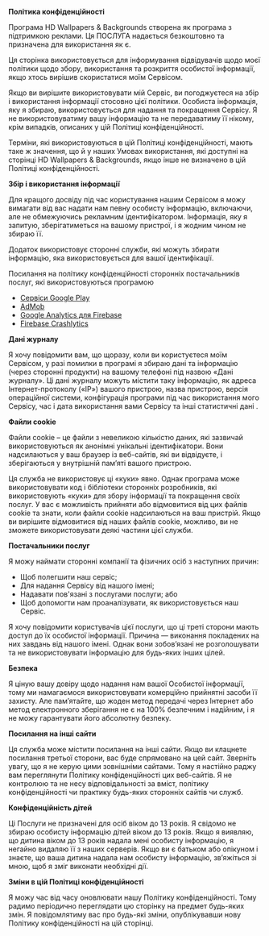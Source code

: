 **Політика конфіденційності**

Програма HD Wallpapers & Backgrounds створена як програма з підтримкою реклами. Ця ПОСЛУГА надається безкоштовно та призначена для використання як є.

Ця сторінка використовується для інформування відвідувачів щодо моєї політики щодо збору, використання та розкриття особистої інформації, якщо хтось вирішив скористатися моїм Сервісом.

Якщо ви вирішите використовувати мій Сервіс, ви погоджуєтеся на збір і використання інформації стосовно цієї політики. Особиста інформація, яку я збираю, використовується для надання та покращення Сервісу. Я не використовуватиму вашу інформацію та не передаватиму її нікому, крім випадків, описаних у цій Політиці конфіденційності.

Терміни, які використовуються в цій Політиці конфіденційності, мають таке ж значення, що й у наших Умовах використання, які доступні на сторінці HD Wallpapers & Backgrounds, якщо інше не визначено в цій Політиці конфіденційності.

**Збір і використання інформації**

Для кращого досвіду під час користування нашим Сервісом я можу вимагати від вас надати нам певну особисту інформацію, включаючи, але не обмежуючись рекламним ідентифікатором. Інформація, яку я запитую, зберігатиметься на вашому пристрої, і я жодним чином не збираю її.

Додаток використовує сторонні служби, які можуть збирати інформацію, яка використовується для вашої ідентифікації.

Посилання на політику конфіденційності сторонніх постачальників послуг, які використовуються програмою

* [Сервіси Google Play](https://www.google.com/policies/privacy/)
* [AdMob](https://support.google.com/admob/answer/6128543?hl=uk)
* [Google Analytics для Firebase](https://firebase.google.com/policies/analytics)
* [Firebase Crashlytics](https://firebase.google.com/support/privacy/)

**Дані журналу**

Я хочу повідомити вам, що щоразу, коли ви користуєтеся моїм Сервісом, у разі помилки в програмі я збираю дані та інформацію (через сторонні продукти) на вашому телефоні під назвою «Дані журналу». Ці дані журналу можуть містити таку інформацію, як адреса Інтернет-протоколу («IP») вашого пристрою, назва пристрою, версія операційної системи, конфігурація програми під час використання мого Сервісу, час і дата використання вами Сервісу та інші статистичні дані .

**Файли cookie**

Файли cookie – це файли з невеликою кількістю даних, які зазвичай використовуються як анонімні унікальні ідентифікатори. Вони надсилаються у ваш браузер із веб-сайтів, які ви відвідуєте, і зберігаються у внутрішній пам’яті вашого пристрою.

Ця служба не використовує ці «куки» явно. Однак програма може використовувати код і бібліотеки сторонніх розробників, які використовують «куки» для збору інформації та покращення своїх послуг. У вас є можливість прийняти або відмовитися від цих файлів cookie та знати, коли файли cookie надсилаються на ваш пристрій. Якщо ви вирішите відмовитися від наших файлів cookie, можливо, ви не зможете використовувати деякі частини цієї служби.

**Постачальники послуг**

Я можу наймати сторонні компанії та фізичних осіб з наступних причин:

* Щоб полегшити наш сервіс;
* Для надання Сервісу від нашого імені;
* Надавати пов'язані з послугами послуги; або
* Щоб допомогти нам проаналізувати, як використовується наш Сервіс.

Я хочу повідомити користувачів цієї послуги, що ці треті сторони мають доступ до їх особистої інформації. Причина — виконання покладених на них завдань від нашого імені. Однак вони зобов’язані не розголошувати та не використовувати інформацію для будь-яких інших цілей.

**Безпека**

Я ціную вашу довіру щодо надання нам вашої Особистої інформації, тому ми намагаємося використовувати комерційно прийнятні засоби її захисту. Але пам’ятайте, що жоден метод передачі через Інтернет або метод електронного зберігання не є на 100% безпечним і надійним, і я не можу гарантувати його абсолютну безпеку.

**Посилання на інші сайти**

Ця служба може містити посилання на інші сайти. Якщо ви клацнете посилання третьої сторони, вас буде спрямовано на цей сайт. Зверніть увагу, що я не керую цими зовнішніми сайтами. Тому я настійно раджу вам переглянути Політику конфіденційності цих веб-сайтів. Я не контролюю та не несу відповідальності за вміст, політику конфіденційності чи практику будь-яких сторонніх сайтів чи служб.

**Конфіденційність дітей**

Ці Послуги не призначені для осіб віком до 13 років. Я свідомо не збираю особисту інформацію дітей віком до 13 років. Якщо я виявляю, що дитина віком до 13 років надала мені особисту інформацію, я негайно видаляю її з наших серверів. Якщо ви є батьком або опікуном і знаєте, що ваша дитина надала нам особисту інформацію, зв’яжіться зі мною, щоб я зміг виконати необхідні дії.

**Зміни в цій Політиці конфіденційності**

Я можу час від часу оновлювати нашу Політику конфіденційності. Тому радимо періодично переглядати цю сторінку на предмет будь-яких змін. Я повідомлятиму вас про будь-які зміни, опублікувавши нову Політику конфіденційності на цій сторінці.
